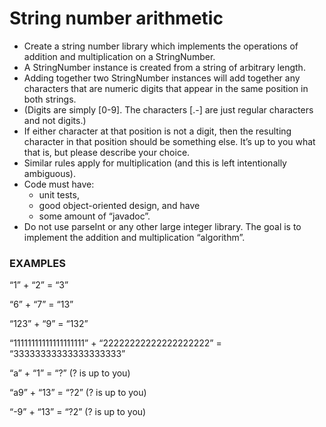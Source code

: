# String number arithmetic
 - Create a string number library which implements the operations of addition and multiplication on a StringNumber. 
 - A StringNumber instance is created from a string of arbitrary length.
 - Adding together two StringNumber instances will add together any characters that are numeric digits that appear in the same position in both strings. 
 - (Digits are simply [0-9]. The characters [.-] are just regular characters and not digits.) 
 - If either character at that position is not a digit, then the resulting character in that position should be something else. It’s up to you what that is, but please describe your choice.
 - Similar rules apply for multiplication (and this is left intentionally ambiguous).
 - Code must have:
    - unit tests, 
    - good object-oriented design, and have 
    - some amount of “javadoc”. 
- Do not use parseInt or any other large integer library. The goal is to implement the addition and multiplication “algorithm”.

### EXAMPLES
“1” + “2” = “3”

“6” + “7” = “13”

“123” + “9” = “132”

“11111111111111111111” + “22222222222222222222” = “33333333333333333333” 

“a” + “1” = “?” (? is up to you)

“a9” + “13” = “?2” (? is up to you)

“-9” + “13” = “?2” (? is up to you)
